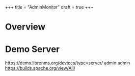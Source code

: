 +++
title = "AdminMonitor"
draft = true
+++

# Overview

# Demo Server
https://demo.librenms.org/devices/type=server/ admin admin
https://builds.apache.org/view/All/
